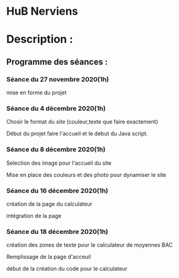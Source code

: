 # HuB Nerviens

# Description : 

## Programme des séances :
### Séance du 27 novembre 2020(1h)
mise en forme du projet 


### Séance du 4 décembre 2020(1h)
Chosir le format du site (couleur,texte que faire exactement)

Début du projet faire l'accueil et le debut du Java script.


### Séance du 8 décembre 2020(1h)
Selection des image pour l'accueil du site 

Mise en place des couleurs et des photo pour dynamiser le site 

### Séance du 16 décembre 2020(1h)
création de la page du calculateur

intégration de la page

### Séance du 18 décembre 2020(1h)

création des zones de texte pour le calculateur de moyennes BAC

Remplissage de la page d'acceuil 

début de la création du code pour le calculateur 
